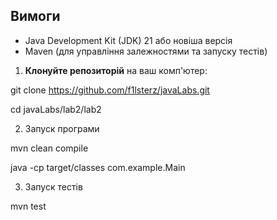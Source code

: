 ## Вимоги

- Java Development Kit (JDK) 21 або новіша версія
- Maven (для управління залежностями та запуску тестів)

1. **Клонуйте репозиторій** на ваш комп'ютер:

git clone https://github.com/f1lsterz/javaLabs.git

cd javaLabs/lab2/lab2

2. Запуск програми

mvn clean compile

java -cp target/classes com.example.Main

3. Запуск тестів

mvn test
